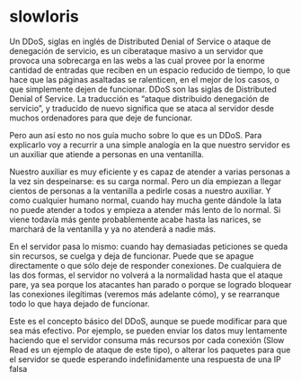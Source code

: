 # slowloris
Un DDoS, siglas en inglés de Distributed Denial of Service o ataque de denegación de servicio, es un ciberataque masivo a un servidor que provoca una sobrecarga en las webs a las cual provee por la enorme cantidad de entradas que reciben en un espacio reducido de tiempo, lo que hace que las páginas asaltadas se ralenticen, en el mejor de los casos, o que simplemente dejen de funcionar.
DDoS son las siglas de Distributed Denial of Service. La traducción es “ataque distribuido denegación de servicio”, y traducido de nuevo significa que se ataca al servidor desde muchos ordenadores para que deje de funcionar.

Pero aun así esto no nos guía mucho sobre lo que es un DDoS. Para explicarlo voy a recurrir a una simple analogía en la que nuestro servidor es un auxiliar que atiende a personas en una ventanilla.

Nuestro auxiliar es muy eficiente y es capaz de atender a varias personas a la vez sin despeinarse: es su carga normal. Pero un día empiezan a llegar cientos de personas a la ventanilla a pedirle cosas a nuestro auxiliar. Y como cualquier humano normal, cuando hay mucha gente dándole la lata no puede atender a todos y empieza a atender más lento de lo normal. Si viene todavía más gente probablemente acabe hasta las narices, se marchará de la ventanilla y ya no atenderá a nadie más.

En el servidor pasa lo mismo: cuando hay demasiadas peticiones se queda sin recursos, se cuelga y deja de funcionar. Puede que se apague directamente o que sólo deje de responder conexiones. De cualquiera de las dos formas, el servidor no volverá a la normalidad hasta que el ataque pare, ya sea porque los atacantes han parado o porque se logrado bloquear las conexiones ilegítimas (veremos más adelante cómo), y se rearranque todo lo que haya dejado de funcionar.

Este es el concepto básico del DDoS, aunque se puede modificar para que sea más efectivo. Por ejemplo, se pueden enviar los datos muy lentamente haciendo que el servidor consuma más recursos por cada conexión (Slow Read es un ejemplo de ataque de este tipo), o alterar los paquetes para que el servidor se quede esperando indefinidamente una respuesta de una IP falsa

